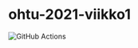 # ohtu-2021-viikko1

![GitHub Actions](https://github.com/aejmmark/ohtu-2021-viikko1/workflows/CI/badge.svg)
